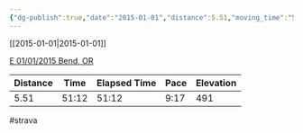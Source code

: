 ```yaml
---
{"dg-publish":true,"date":"2015-01-01","distance":5.51,"moving_time":"51:12","elapsed_time":"51:12","pace":"9:17","total_elevation_gain":491,"url":"https://www.strava.com/activities/255526530","permalink":"/01-personal/strava/2015-01-01-e-01-01-2015-bend-or/","dgPassFrontmatter":true}
---
```



[[2015-01-01\|2015-01-01]]

[E 01/01/2015 Bend, OR](https://www.strava.com/activities/255526530)

| Distance | Time  | Elapsed Time | Pace | Elevation |
| -------- | ----- | ------------ | ---- | --------- |
| 5.51     | 51:12 | 51:12        | 9:17 | 491       |




#strava

